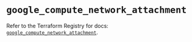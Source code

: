 # `google_compute_network_attachment`

Refer to the Terraform Registry for docs: [`google_compute_network_attachment`](https://registry.terraform.io/providers/hashicorp/google-beta/6.27.0/docs/resources/google_compute_network_attachment).
